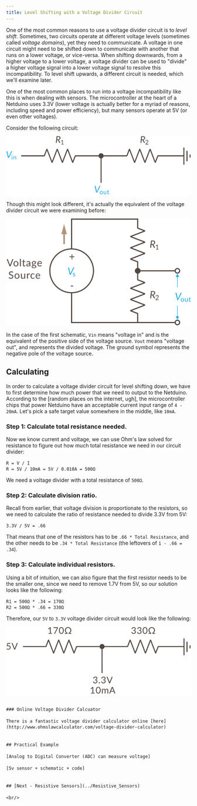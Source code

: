 ```yaml
---
title: Level Shifting with a Voltage Divider Circuit
---
```


One of the most common reasons to use a voltage divider circuit is to _level shift_. Sometimes, two circuits operate at different voltage levels (sometimes called _voltage domains_), yet they need to communicate. A voltage in one circuit might need to be shifted down to communicate with another that runs on a lower voltage, or vice-versa. When shifting downwards, from a higher voltage to a lower voltage, a voltage divider can be used to "divide" a higher voltage signal into a lower voltage signal to resolve this incompatibility. To level shift upwards, a different circuit is needed, which we'll examine later.

One of the most common places to run into a voltage incompatibility like this is when dealing with sensors. The microcontroller at the heart of a Netduino uses 3.3V (lower voltage is actually better for a myriad of reasons, including speed and power efficiency), but many sensors operate at 5V (or even other voltages).

Consider the following circuit:

![](../Voltage_Divider_Circuit.svg)

Though this might look different, it's actually the equivalent of the voltage divider circuit we were examining before:

![](../Voltage_Divider_Network_2.svg)

In the case of the first schematic, `Vin` means "voltage in" and is the equivalent of the positive side of the voltage source. `Vout` means "voltage out", and represents the divided voltage. The ground symbol represents the negative pole of the voltage source. 

## Calculating 

In order to calculate a voltage divider circuit for level shifting down, we have to first determine how much power that we need to output to the Netduino. According to the [random places on the internet, ugh], the microcontroller chips that power Netduino have an acceptable current input range of `4 - 20mA`. Let's pick a safe target value somewhere in the middle, like `10mA`. 


### Step 1: Calculate total resistance needed.

Now we know current and voltage, we can use Ohm's law solved for resistance to figure out how much total resistance we need in our circuit divider:

```
R = V / I
R = 5V / 10mA = 5V / 0.010A = 500Ω
```

We need a voltage divider with a total resistance of `500Ω`.

### Step 2: Calculate division ratio.

Recall from earlier, that voltage division is proportionate to the resistors, so we need to calculate the ratio of resistance needed to divide 3.3V from 5V:

```
3.3V / 5V = .66
```

That means that one of the resistors has to be `.66 * Total Resistance`, and the other needs to be `.34 * Total Resistance` (the leftovers of `1 - .66 = .34`).

### Step 3: Calculate individual resistors.

Using a bit of intuition, we can also figure that the first resistor needs to be the smaller one, since we need to remove 1.7V from 5V, so our solution looks like the following:

```
R1 = 500Ω * .34 = 170Ω
R2 = 500Ω * .66 = 330Ω
```

Therefore, our `5V` to `3.3V` voltage divider circuit would look like the following:

![](../Voltage_Divider_Circuit_Calculated.svg)
```

### Online Voltage Divider Calcuator

There is a fantastic voltage divider calculator online [here](http://www.ohmslawcalculator.com/voltage-divider-calculator)


## Practical Example

[Analog to Digital Converter (ADC) can measure voltage]

[5v sensor + schematic + code]


## [Next - Resistive Sensors](../Resistive_Sensors)

<br/>